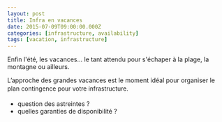 ```yaml
---
layout: post
title: Infra en vacances
date: 2015-07-09T09:00:00.000Z
categories: [infrastructure, availability]
tags: [vacation, infrastructure]
---
```


Enfin l&#39;&eacute;t&eacute;, les vacances... le  tant attendu pour s&#39;&eacute;chaper &agrave; la plage, la montagne ou ailleurs.

L&rsquo;approche des grandes vacances est le moment id&eacute;al pour organiser le plan<span style="font-size: 0.95em; letter-spacing: 0.01rem; line-height: 1.75em;"> contingence pour votre infrastructure.</span>

 

*   question des astreintes ?
*   quelles garanties de disponibilit&eacute; ?

 